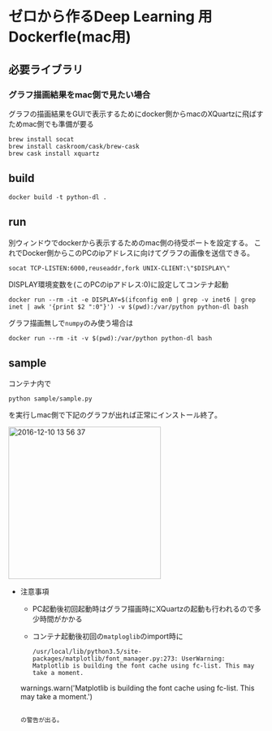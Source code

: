 # ゼロから作るDeep Learning 用 Dockerfle(mac用)

## 必要ライブラリ

### グラフ描画結果をmac側で見たい場合

グラフの描画結果をGUIで表示するためにdocker側からmacのXQuartzに飛ばすためmac側でも準備が要る

```
brew install socat
brew install caskroom/cask/brew-cask
brew cask install xquartz
```

## build

```
docker build -t python-dl .
```

## run

別ウィンドウでdockerから表示するためのmac側の待受ポートを設定する。
これでDocker側からこのPCのipアドレスに向けてグラフの画像を送信できる。
```
socat TCP-LISTEN:6000,reuseaddr,fork UNIX-CLIENT:\"$DISPLAY\"
```

DISPLAY環境変数を(このPCのipアドレス:0)に設定してコンテナ起動
```
docker run --rm -it -e DISPLAY=$(ifconfig en0 | grep -v inet6 | grep inet | awk '{print $2 ":0"}') -v $(pwd):/var/python python-dl bash
```

グラフ描画無しで`numpy`のみ使う場合は
```
docker run --rm -it -v $(pwd):/var/python python-dl bash
```

## sample

コンテナ内で

```
python sample/sample.py
```

を実行しmac側で下記のグラフが出れば正常にインストール終了。

<img width="300" alt="2016-12-10 13 56 37" src="https://cloud.githubusercontent.com/assets/1496543/21071334/8c3c70e4-bee0-11e6-8de6-09c9e2e58695.png">

- 注意事項
  - PC起動後初回起動時はグラフ描画時にXQuartzの起動も行われるので多少時間がかかる
  - コンテナ起動後初回の`matploglib`のimport時に

    ```
    /usr/local/lib/python3.5/site-packages/matplotlib/font_manager.py:273: UserWarning: Matplotlib is building the font cache using fc-list. This may take a moment.
  warnings.warn('Matplotlib is building the font cache using fc-list. This may take a moment.')
    ```

    の警告が出る。

